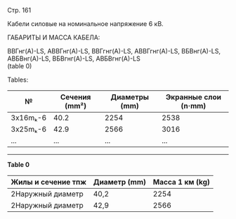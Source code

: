 Стр. 161

Кабели силовые на номинальное напряжение 6 кВ.

ГАБАРИТЫ И МАССА КАБЕЛА:

ВВГнг(А)-LS, АВВГнг(А)-LS, ВВГгнг(А)-LS, АВВГгнг(А)-LS, ВБВнг(А)-LS, АВБВнг(А)-LS, ВБВгнг(А)-LS, АВБВгнг(А)-LS  
(table 0)

Tables:

| № | Сечения (mm²) | Диаметры (mm) | Экранные слои (n·mm) |
|---|---------------|----------------|--------------------|
| 3х16mₖ-6 | 40.2 | 2254 | 2538 |
| 3х25mₖ-6 | 42.9 | 2566 | 3016 |
| ... | ... | ... | ... |

---

**Table 0**

| Жилы и сечение тпж | Диаметр (mm) | Масса 1 км (kg) | 
| --------------------- | ------------- | -------------- |
| 2Наружный диаметр | 40,2 | 2254 |
| 2Наружный диаметр | 42,9 | 2566 |